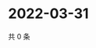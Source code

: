 # 2022-03-31

共 0 条

<!-- BEGIN WEIBO -->
<!-- 最后更新时间 Thu Mar 31 2022 21:30:40 GMT+0800 (China Standard Time) -->

<!-- END WEIBO -->
